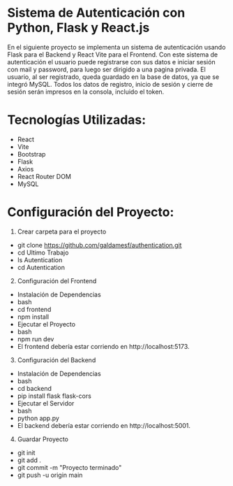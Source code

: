 # Sistema de Autenticación con Python, Flask y React.js

En el siguiente proyecto se implementa un sistema de autenticación usando Flask para el Backend y React Vite para el Frontend. Con este sistema de autenticación el usuario puede registrarse con sus datos e iniciar sesión con mail y password, para luego ser dirigido a una pagina privada. El usuario, al ser registrado, queda guardado en la base de datos, ya que se integró MySQL.
Todos los datos de registro, inicio de sesión y cierre de sesión serán impresos en la consola, incluido el token.  

# Tecnologías Utilizadas:

- React
- Vite
- Bootstrap
- Flask
- Axios
- React Router DOM
- MySQL

# Configuración del Proyecto:

1. Crear carpeta para el proyecto
- git clone https://github.com/galdamesf/authentication.git
- cd Ultimo Trabajo
- ls Autentication
- cd Autentication

2. Configuración del Frontend
- Instalación de Dependencias
- bash
- cd frontend
- npm install
- Ejecutar el Proyecto
- bash
- npm run dev
- El frontend debería estar corriendo en http://localhost:5173.

3. Configuración del Backend
- Instalación de Dependencias
- bash
- cd backend
- pip install flask flask-cors
- Ejecutar el Servidor
- bash
- python app.py
- El backend debería estar corriendo en http://localhost:5001.

4. Guardar Proyecto
- git init
- git add .
- git commit -m "Proyecto terminado"
- git push -u origin main

